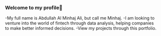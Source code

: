 ### Welcome to my profile👋
-My full name is Abdullah Al Minhaj Ali, but call me Minhaj.
-I am looking to venture into the world of fintech through data analysis, helping companies to make better informed decisions.
-View my projects through this portfolio. 


